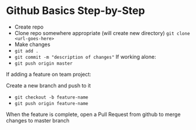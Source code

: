# Github Basics Step-by-Step

- Create repo
- Clone repo somewhere appropriate (will create new directory) 
    `git clone <url-goes-here>`
- Make changes
- `git add .`
- `git commit -m "description of changes"`
If working alone:
- `git push origin master`

If adding a feature on team project:

Create a new branch and push to it 
- `git checkout -b feature-name`
- `git push origin feature-name`

When the feature is complete, open a Pull Request from github to merge changes to master branch